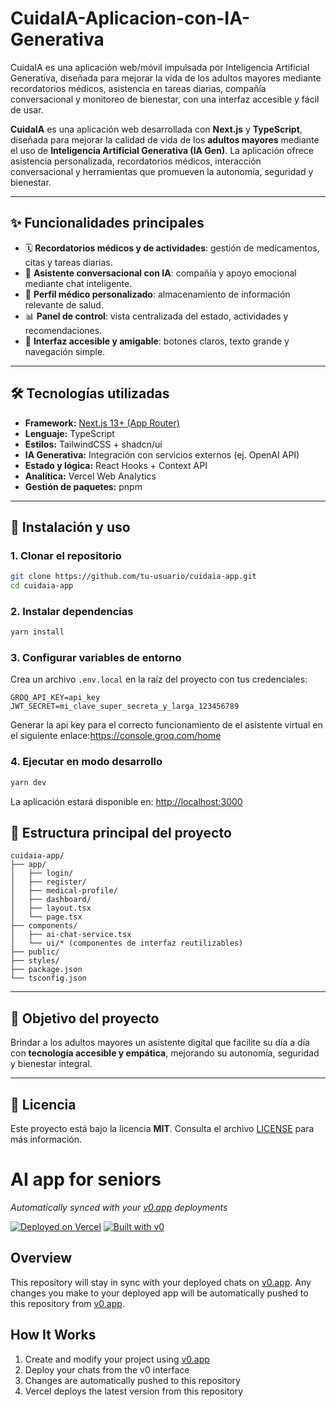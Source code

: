 # CuidaIA-Aplicacion-con-IA-Generativa
CuidaIA es una aplicación web/móvil impulsada por Inteligencia Artificial Generativa, diseñada para mejorar la vida de los adultos mayores mediante recordatorios médicos, asistencia en tareas diarias, compañía conversacional y monitoreo de bienestar, con una interfaz accesible y fácil de usar.

**CuidaIA** es una aplicación web desarrollada con **Next.js** y **TypeScript**, diseñada para mejorar la calidad de vida de los **adultos mayores** mediante el uso de **Inteligencia Artificial Generativa (IA Gen)**. La aplicación ofrece asistencia personalizada, recordatorios médicos, interacción conversacional y herramientas que promueven la autonomía, seguridad y bienestar.

---

## ✨ Funcionalidades principales

* 🗓️ **Recordatorios médicos y de actividades**: gestión de medicamentos, citas y tareas diarias.
* 💬 **Asistente conversacional con IA**: compañía y apoyo emocional mediante chat inteligente.
* 👤 **Perfil médico personalizado**: almacenamiento de información relevante de salud.
* 📊 **Panel de control**: vista centralizada del estado, actividades y recomendaciones.
* 🎨 **Interfaz accesible y amigable**: botones claros, texto grande y navegación simple.

---

## 🛠️ Tecnologías utilizadas

* **Framework:** [Next.js 13+ (App Router)](https://nextjs.org/)
* **Lenguaje:** TypeScript
* **Estilos:** TailwindCSS + shadcn/ui
* **IA Generativa:** Integración con servicios externos (ej. OpenAI API)
* **Estado y lógica:** React Hooks + Context API
* **Analítica:** Vercel Web Analytics
* **Gestión de paquetes:** pnpm

---

## 🚀 Instalación y uso

### 1. Clonar el repositorio

```bash
git clone https://github.com/tu-usuario/cuidaia-app.git
cd cuidaia-app
```

### 2. Instalar dependencias

```bash
yarn install
```

### 3. Configurar variables de entorno

Crea un archivo `.env.local` en la raíz del proyecto con tus credenciales:

```env
GROQ_API_KEY=api_key
JWT_SECRET=mi_clave_super_secreta_y_larga_123456789
```
Generar la api key para el correcto funcionamiento de el asistente virtual en el siguiente enlace:https://console.groq.com/home


### 4. Ejecutar en modo desarrollo

```bash
yarn dev
```

La aplicación estará disponible en: [http://localhost:3000](http://localhost:3000)


## 📂 Estructura principal del proyecto

```
cuidaia-app/
├── app/
│   ├── login/
│   ├── register/
│   ├── medical-profile/
│   ├── dashboard/
│   ├── layout.tsx
│   └── page.tsx
├── components/
│   ├── ai-chat-service.tsx
│   └── ui/* (componentes de interfaz reutilizables)
├── public/
├── styles/
├── package.json
└── tsconfig.json
```

---

## 🎯 Objetivo del proyecto

Brindar a los adultos mayores un asistente digital que facilite su día a día con **tecnología accesible y empática**, mejorando su autonomía, seguridad y bienestar integral.

---


## 📜 Licencia

Este proyecto está bajo la licencia **MIT**. Consulta el archivo [LICENSE](LICENSE) para más información.


# AI app for seniors

*Automatically synced with your [v0.app](https://v0.app) deployments*

[![Deployed on Vercel](https://img.shields.io/badge/Deployed%20on-Vercel-black?style=for-the-badge&logo=vercel)](https://vercel.com/atabarez-1080s-projects/v0-ai-app-for-seniors)
[![Built with v0](https://img.shields.io/badge/Built%20with-v0.app-black?style=for-the-badge)](https://v0.app/chat/projects/NNxY0F4qGBu)

## Overview

This repository will stay in sync with your deployed chats on [v0.app](https://v0.app).
Any changes you make to your deployed app will be automatically pushed to this repository from [v0.app](https://v0.app).

## How It Works

1. Create and modify your project using [v0.app](https://v0.app)
2. Deploy your chats from the v0 interface
3. Changes are automatically pushed to this repository
4. Vercel deploys the latest version from this repository
